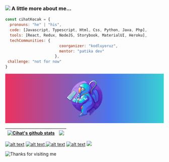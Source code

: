 ### <img src="https://media.giphy.com/media/l0Iych4GHWMRxci2I/giphy.gif" width="50"> A little more about me...  

```javascript
const cihatKocak = {
  pronouns: "he" | "his",
  code: [Javascript, Typescript, Html, Css, Python, Java, Php],
  tools: [React, Redux, NodeJS, Storybook, MaterialUI, Heroku],
  techCommunities: {
                        coorganizer: "kodluyoruz",
                        mentor: "patika dev"
                      },
 challenge: "not for now"
}
```

![Screen Shot](imgs/SpaceMan.png)


| <a href="https://github.com/CihatKOCAK/github-readme-stats"><img align="center" src="https://github-readme-stats.vercel.app/api?username=CihatKOCAK&show_icons=true&include_all_commits=true&theme=synthwave&hide_border=true" alt="Cihat's github stats" /></a> | <a href="https://github.com/CihatKOCAK/github-readme-stats"><img align="center" src="https://github-readme-stats.vercel.app/api/top-langs/?username=CihatKOCAK&layout=compact&theme=synthwave&hide_border=true" /></a> |
| ------------- | ------------- |

<a href="https://www.linkedin.com/in/cihat-kocakk/"> ![alt text](https://img.shields.io/badge/-LinkedIn-0e76a8?style=plastic&logo=linkedIn)</a>  <a href="https://twitter.com/davsanavi">![alt text](https://img.shields.io/badge/-Twitter-1DA1F2?style=plastic&logo=Twitter) </a>  <a href="https://www.instagram.com/cihatkocakk/">![alt text](https://img.shields.io/badge/-Instagram-833AB4?style=plastic&logo=Instagram)</a> <a href="https://www.hackerrank.com/pcihatkocakk/">![alt text](https://img.shields.io/badge/-hackerrank-0e76a8?style=plastic&logo=hackerrank)</a>
![](https://komarev.com/ghpvc/?username=cihatKOCAK&&color=blueviolet&label=PROFILE+VIEWS)

<img height="120" alt="Thanks for visiting me" width="100%" src="https://github.com/dibyendu415/dibyendu415/blob/master/marquee.svg" />
<br />

<!--
**CihatKOCAK/CihatKOCAK** is a ✨ _special_ ✨ repository because its `README.md` (this file) appears on your GitHub profile.

Here are some ideas to get you started:

- 🔭 I’m currently working on ...
- 🌱 I’m currently learning ...
- 👯 I’m looking to collaborate on ...
- 🤔 I’m looking for help with ...
- 💬 Ask me about ...
- 📫 How to reach me: ...
- 😄 Pronouns: ...
- ⚡ Fun fact: ...
-->
